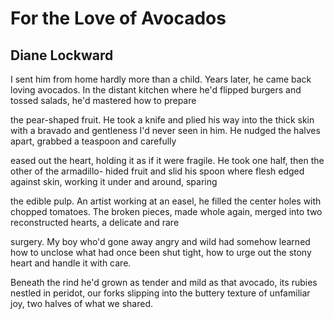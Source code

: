 # For the Love of Avocados
## Diane Lockward
I sent him from home hardly more than a child.
Years later, he came back loving avocados.
In the distant kitchen where he'd flipped burgers
and tossed salads, he'd mastered how to prepare

the pear-shaped fruit. He took a knife and plied
his way into the thick skin with a bravado
and gentleness I'd never seen in him. He nudged
the halves apart, grabbed a teaspoon and carefully

eased out the heart, holding it as if it were fragile.
He took one half, then the other of the armadillo-
hided fruit and slid his spoon where flesh edged
against skin, working it under and around, sparing

the edible pulp. An artist working at an easel,
he filled the center holes with chopped tomatoes.
The broken pieces, made whole again, merged
into two reconstructed hearts, a delicate and rare

surgery. My boy who'd gone away angry and wild
had somehow learned how to unclose
what had once been shut tight, how to urge
out the stony heart and handle it with care.

Beneath the rind he'd grown as tender and mild
as that avocado, its rubies nestled in peridot,
our forks slipping into the buttery texture
of unfamiliar joy, two halves of what we shared.